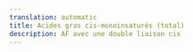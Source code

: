 ```yaml
---
translation: automatic
title: Acides gras cis-monoinsaturés (total)
description: AF avec une double liaison cis
---
```

